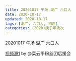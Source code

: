 ```yaml
---
title: 20201017 午场 湖广 六口人 
date: 2020-10-17
updated: 2020-10-17
tags: [湖广, 六口人, 相声]
categories: (2020)庚子年场次
---
```


20201017 午场 湖广 六口人 



[视频源1](https://weibo.com/6574451359/JpDzUfY8M) by @栾云平粉丝团后援会